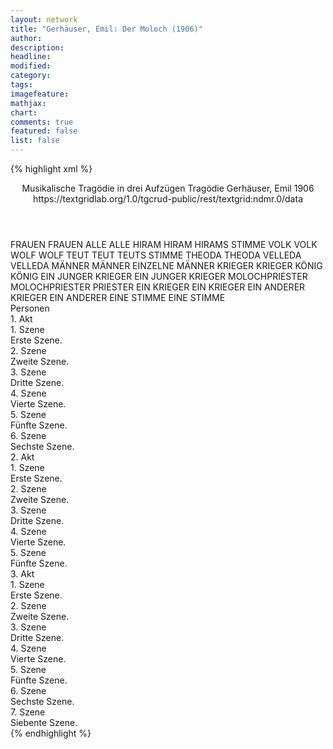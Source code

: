 ```yaml
---
layout: network
title: "Gerhäuser, Emil: Der Moloch (1906)"
author:
description:
headline:
modified:
category:
tags:
imagefeature:
mathjax:
chart:
comments: true
featured: false
list: false
---
```

{% highlight xml %}
<?xml-model href="https://raw.githubusercontent.com/DLiNa/project/master/rules/lina.rnc"?><?xml-model href="https://raw.githubusercontent.com/DLiNa/project/master/rules/lina.sch"?>
<play xmlns="http://lina.digital">
  <header>
    <title>Der Moloch</title>
    <subtitle>Musikalische Tragödie in drei Aufzügen</subtitle>
    <genretitle>Tragödie</genretitle>
    <author>Gerhäuser, Emil</author>
    <date type="print"/>
    <date type="premiere" when="1906">1906</date>
    <date type="written"/>
    <source>https://textgridlab.org/1.0/tgcrud-public/rest/textgrid:ndmr.0/data</source>
  </header>
  <personae>
    <character>
      <name>FRAUEN</name>
      <alias xml:id="frauen">
        <name>FRAUEN</name>
      </alias>
    </character>
    <character>
      <name>ALLE</name>
      <alias xml:id="alle">
        <name>ALLE</name>
      </alias>
    </character>
    <character>
      <name>HIRAM</name>
      <alias xml:id="hiram">
        <name>HIRAM</name>
      </alias>
      <alias xml:id="hirams_stimme">
        <name>HIRAMS STIMME</name>
      </alias>
    </character>
    <character>
      <name>VOLK</name>
      <alias xml:id="volk">
        <name>VOLK</name>
      </alias>
    </character>
    <character>
      <name>WOLF</name>
      <alias xml:id="wolf">
        <name>WOLF</name>
      </alias>
    </character>
    <character>
      <name>TEUT</name>
      <alias xml:id="teut">
        <name>TEUT</name>
      </alias>
      <alias xml:id="teuts_stimme">
        <name>TEUTS STIMME</name>
      </alias>
    </character>
    <character>
      <name>THEODA</name>
      <alias xml:id="theoda">
        <name>THEODA</name>
      </alias>
    </character>
    <character>
      <name>VELLEDA</name>
      <alias xml:id="velleda">
        <name>VELLEDA</name>
      </alias>
    </character>
    <character>
      <name>MÄNNER</name>
      <alias xml:id="männer">
        <name>MÄNNER</name>
      </alias>
      <alias xml:id="einzelne_männer">
        <name>EINZELNE MÄNNER</name>
      </alias>
    </character>
    <character>
      <name>KRIEGER</name>
      <alias xml:id="krieger">
        <name>KRIEGER</name>
      </alias>
    </character>
    <character>
      <name>KÖNIG</name>
      <alias xml:id="könig">
        <name>KÖNIG</name>
      </alias>
    </character>
    <character>
      <name>EIN JUNGER KRIEGER</name>
      <alias xml:id="ein_junger_krieger">
        <name>EIN JUNGER KRIEGER</name>
      </alias>
    </character>
    <character>
      <name>MOLOCHPRIESTER</name>
      <alias xml:id="molochpriester">
        <name>MOLOCHPRIESTER</name>
      </alias>
      <alias xml:id="priester">
        <name>PRIESTER</name>
      </alias>
    </character>
    <character>
      <name>EIN KRIEGER</name>
      <alias xml:id="ein_krieger">
        <name>EIN KRIEGER</name>
      </alias>
    </character>
    <character>
      <name>EIN ANDERER KRIEGER</name>
      <alias xml:id="ein_anderer">
        <name>EIN ANDERER</name>
      </alias>
    </character>
    <character>
      <name>EINE STIMME</name>
      <alias xml:id="eine_stimme">
        <name>EINE STIMME</name>
      </alias>
    </character>
  </personae>
  <text>
    <div>
      <head>Personen</head>
    </div>
    <div>
      <head>1. Akt</head>
      <div>
        <head>1. Szene</head>
        <div>
          <head>Erste Szene.</head>
          <sp who="#männer #frauen">
            <amount n="1" unit="speech_acts"/>
            <amount n="31" unit="words"/>
            <amount n="6" unit="lines"/>
            <amount n="168" unit="chars"/>
          </sp>
          <sp who="#männer #frauen">
            <amount n="1" unit="speech_acts"/>
            <amount n="11" unit="words"/>
            <amount n="2" unit="lines"/>
            <amount n="70" unit="chars"/>
          </sp>
          <sp who="#männer #frauen">
            <amount n="1" unit="speech_acts"/>
            <amount n="13" unit="words"/>
            <amount n="2" unit="lines"/>
            <amount n="75" unit="chars"/>
          </sp>
          <sp who="#frauen">
            <amount n="1" unit="speech_acts"/>
            <amount n="1" unit="words"/>
            <amount n="1" unit="lines"/>
            <amount n="5" unit="chars"/>
          </sp>
          <sp who="#männer #frauen">
            <amount n="1" unit="speech_acts"/>
            <amount n="33" unit="words"/>
            <amount n="6" unit="lines"/>
            <amount n="187" unit="chars"/>
          </sp>
        </div>
      </div>
      <div>
        <head>2. Szene</head>
        <div>
          <head>Zweite Szene.</head>
          <sp who="#hiram">
            <amount n="1" unit="speech_acts"/>
            <amount n="275" unit="words"/>
            <amount n="42" unit="lines"/>
            <amount n="1433" unit="chars"/>
          </sp>
        </div>
      </div>
      <div>
        <head>3. Szene</head>
        <div>
          <head>Dritte Szene.</head>
          <sp who="#volk">
            <amount n="5" unit="speech_acts"/>
            <amount n="30" unit="words"/>
            <amount n="5" unit="lines"/>
            <amount n="70" unit="chars"/>
          </sp>
          <sp who="#hiram">
            <amount n="7" unit="speech_acts"/>
            <amount n="98" unit="words"/>
            <amount n="15" unit="lines"/>
            <amount n="516" unit="chars"/>
          </sp>
          <sp who="#wolf">
            <amount n="5" unit="speech_acts"/>
            <amount n="32" unit="words"/>
            <amount n="5" unit="lines"/>
            <amount n="163" unit="chars"/>
          </sp>
        </div>
      </div>
      <div>
        <head>4. Szene</head>
        <div>
          <head>Vierte Szene.</head>
          <sp who="#teut">
            <amount n="9" unit="speech_acts"/>
            <amount n="195" unit="words"/>
            <amount n="30" unit="lines"/>
            <amount n="1037" unit="chars"/>
          </sp>
          <sp who="#wolf">
            <amount n="4" unit="speech_acts"/>
            <amount n="120" unit="words"/>
            <amount n="17" unit="lines"/>
            <amount n="575" unit="chars"/>
          </sp>
          <sp who="#hiram">
            <amount n="6" unit="speech_acts"/>
            <amount n="116" unit="words"/>
            <amount n="20" unit="lines"/>
            <amount n="607" unit="chars"/>
          </sp>
          <sp who="#volk">
            <amount n="5" unit="speech_acts"/>
            <amount n="19" unit="words"/>
            <amount n="5" unit="lines"/>
            <amount n="94" unit="chars"/>
          </sp>
          <sp who="#teut #wolf #hiram #volk">
            <amount n="2" unit="speech_acts"/>
            <amount n="10" unit="words"/>
            <amount n="2" unit="lines"/>
            <amount n="57" unit="chars"/>
          </sp>
        </div>
      </div>
      <div>
        <head>5. Szene</head>
        <div>
          <head>Fünfte Szene.</head>
          <sp who="#theoda">
            <amount n="16" unit="speech_acts"/>
            <amount n="321" unit="words"/>
            <amount n="53" unit="lines"/>
            <amount n="1676" unit="chars"/>
          </sp>
          <sp who="#teut">
            <amount n="14" unit="speech_acts"/>
            <amount n="166" unit="words"/>
            <amount n="31" unit="lines"/>
            <amount n="879" unit="chars"/>
          </sp>
        </div>
      </div>
      <div>
        <head>6. Szene</head>
        <div>
          <head>Sechste Szene.</head>
          <sp who="#hiram">
            <amount n="8" unit="speech_acts"/>
            <amount n="255" unit="words"/>
            <amount n="38" unit="lines"/>
            <amount n="1348" unit="chars"/>
          </sp>
          <sp who="#volk">
            <amount n="1" unit="speech_acts"/>
            <amount n="3" unit="words"/>
            <amount n="1" unit="lines"/>
            <amount n="12" unit="chars"/>
          </sp>
          <sp who="#teut">
            <amount n="8" unit="speech_acts"/>
            <amount n="112" unit="words"/>
            <amount n="20" unit="lines"/>
            <amount n="613" unit="chars"/>
          </sp>
          <sp who="#frauen">
            <amount n="1" unit="speech_acts"/>
            <amount n="6" unit="words"/>
            <amount n="1" unit="lines"/>
            <amount n="38" unit="chars"/>
          </sp>
          <sp who="#velleda">
            <amount n="4" unit="speech_acts"/>
            <amount n="185" unit="words"/>
            <amount n="26" unit="lines"/>
            <amount n="911" unit="chars"/>
          </sp>
          <sp who="#männer">
            <amount n="1" unit="speech_acts"/>
            <amount n="6" unit="words"/>
            <amount n="1" unit="lines"/>
            <amount n="31" unit="chars"/>
          </sp>
        </div>
      </div>
    </div>
    <div>
      <head>2. Akt</head>
      <div>
        <head>1. Szene</head>
        <div>
          <head>Erste Szene.</head>
          <sp who="#wolf">
            <amount n="9" unit="speech_acts"/>
            <amount n="147" unit="words"/>
            <amount n="26" unit="lines"/>
            <amount n="803" unit="chars"/>
          </sp>
          <sp who="#theoda">
            <amount n="8" unit="speech_acts"/>
            <amount n="128" unit="words"/>
            <amount n="20" unit="lines"/>
            <amount n="626" unit="chars"/>
          </sp>
        </div>
      </div>
      <div>
        <head>2. Szene</head>
        <div>
          <head>Zweite Szene.</head>
          <sp who="#hiram">
            <amount n="4" unit="speech_acts"/>
            <amount n="159" unit="words"/>
            <amount n="26" unit="lines"/>
            <amount n="839" unit="chars"/>
          </sp>
          <sp who="#teut #volk">
            <amount n="1" unit="speech_acts"/>
            <amount n="33" unit="words"/>
            <amount n="4" unit="lines"/>
            <amount n="159" unit="chars"/>
          </sp>
          <sp who="#einzelne_männer">
            <amount n="1" unit="speech_acts"/>
            <amount n="2" unit="words"/>
            <amount n="1" unit="lines"/>
            <amount n="9" unit="chars"/>
          </sp>
          <sp who="#frauen">
            <amount n="1" unit="speech_acts"/>
            <amount n="3" unit="words"/>
            <amount n="1" unit="lines"/>
            <amount n="15" unit="chars"/>
          </sp>
          <sp who="#teut">
            <amount n="1" unit="speech_acts"/>
            <amount n="37" unit="words"/>
            <amount n="6" unit="lines"/>
            <amount n="192" unit="chars"/>
          </sp>
        </div>
      </div>
      <div>
        <head>3. Szene</head>
        <div>
          <head>Dritte Szene.</head>
          <sp who="#krieger #ein_junger_krieger #ein_krieger #ein_anderer">
            <amount n="1" unit="speech_acts"/>
            <amount n="4" unit="words"/>
            <amount n="1" unit="lines"/>
            <amount n="15" unit="chars"/>
          </sp>
          <sp who="#volk">
            <amount n="5" unit="speech_acts"/>
            <amount n="63" unit="words"/>
            <amount n="10" unit="lines"/>
            <amount n="321" unit="chars"/>
          </sp>
          <sp who="#teut">
            <amount n="21" unit="speech_acts"/>
            <amount n="298" unit="words"/>
            <amount n="52" unit="lines"/>
            <amount n="1489" unit="chars"/>
          </sp>
          <sp who="#hiram">
            <amount n="6" unit="speech_acts"/>
            <amount n="165" unit="words"/>
            <amount n="26" unit="lines"/>
            <amount n="858" unit="chars"/>
          </sp>
          <sp who="#könig">
            <amount n="21" unit="speech_acts"/>
            <amount n="509" unit="words"/>
            <amount n="80" unit="lines"/>
            <amount n="2512" unit="chars"/>
          </sp>
          <sp who="#theoda">
            <amount n="12" unit="speech_acts"/>
            <amount n="156" unit="words"/>
            <amount n="30" unit="lines"/>
            <amount n="780" unit="chars"/>
          </sp>
          <sp who="#hiram #volk">
            <amount n="2" unit="speech_acts"/>
            <amount n="13" unit="words"/>
            <amount n="3" unit="lines"/>
            <amount n="77" unit="chars"/>
          </sp>
          <sp who="#wolf">
            <amount n="2" unit="speech_acts"/>
            <amount n="27" unit="words"/>
            <amount n="5" unit="lines"/>
            <amount n="158" unit="chars"/>
          </sp>
          <sp who="#krieger #ein_junger_krieger #ein_krieger #ein_anderer #volk #teut #hiram #könig #theoda #wolf">
            <amount n="1" unit="speech_acts"/>
            <amount n="5" unit="words"/>
            <amount n="1" unit="lines"/>
            <amount n="16" unit="chars"/>
          </sp>
          <sp who="#wolf #theoda">
            <amount n="2" unit="speech_acts"/>
            <amount n="7" unit="words"/>
            <amount n="2" unit="lines"/>
            <amount n="31" unit="chars"/>
          </sp>
        </div>
      </div>
      <div>
        <head>4. Szene</head>
        <div>
          <head>Vierte Szene.</head>
          <sp who="#hiram">
            <amount n="3" unit="speech_acts"/>
            <amount n="127" unit="words"/>
            <amount n="19" unit="lines"/>
            <amount n="627" unit="chars"/>
          </sp>
          <sp who="#volk">
            <amount n="2" unit="speech_acts"/>
            <amount n="10" unit="words"/>
            <amount n="2" unit="lines"/>
            <amount n="50" unit="chars"/>
          </sp>
        </div>
      </div>
      <div>
        <head>5. Szene</head>
        <div>
          <head>Fünfte Szene.</head>
          <sp who="#teut">
            <amount n="8" unit="speech_acts"/>
            <amount n="118" unit="words"/>
            <amount n="21" unit="lines"/>
            <amount n="597" unit="chars"/>
          </sp>
          <sp who="#hiram">
            <amount n="7" unit="speech_acts"/>
            <amount n="65" unit="words"/>
            <amount n="11" unit="lines"/>
            <amount n="285" unit="chars"/>
          </sp>
        </div>
      </div>
    </div>
    <div>
      <head>3. Akt</head>
      <div>
        <head>1. Szene</head>
        <div>
          <head>Erste Szene.</head>
          <sp who="#volk">
            <amount n="1" unit="speech_acts"/>
            <amount n="28" unit="words"/>
            <amount n="4" unit="lines"/>
            <amount n="168" unit="chars"/>
          </sp>
          <sp who="#frauen">
            <amount n="1" unit="speech_acts"/>
            <amount n="64" unit="words"/>
            <amount n="9" unit="lines"/>
            <amount n="396" unit="chars"/>
          </sp>
          <sp who="#volk #frauen">
            <amount n="1" unit="speech_acts"/>
            <amount n="28" unit="words"/>
            <amount n="4" unit="lines"/>
            <amount n="160" unit="chars"/>
          </sp>
        </div>
      </div>
      <div>
        <head>2. Szene</head>
        <div>
          <head>Zweite Szene.</head>
          <sp who="#hiram">
            <amount n="4" unit="speech_acts"/>
            <amount n="208" unit="words"/>
            <amount n="32" unit="lines"/>
            <amount n="1092" unit="chars"/>
          </sp>
          <sp who="#ein_junger_krieger">
            <amount n="1" unit="speech_acts"/>
            <amount n="7" unit="words"/>
            <amount n="1" unit="lines"/>
            <amount n="32" unit="chars"/>
          </sp>
          <sp who="#teut">
            <amount n="3" unit="speech_acts"/>
            <amount n="37" unit="words"/>
            <amount n="7" unit="lines"/>
            <amount n="201" unit="chars"/>
          </sp>
          <sp who="#volk">
            <amount n="1" unit="speech_acts"/>
            <amount n="2" unit="words"/>
            <amount n="1" unit="lines"/>
            <amount n="15" unit="chars"/>
          </sp>
          <sp who="#molochpriester">
            <amount n="1" unit="speech_acts"/>
            <amount n="3" unit="words"/>
            <amount n="1" unit="lines"/>
            <amount n="21" unit="chars"/>
          </sp>
          <sp who="#frauen">
            <amount n="1" unit="speech_acts"/>
            <amount n="3" unit="words"/>
            <amount n="1" unit="lines"/>
            <amount n="17" unit="chars"/>
          </sp>
          <sp who="#krieger #ein_junger_krieger #ein_krieger #ein_anderer">
            <amount n="1" unit="speech_acts"/>
            <amount n="5" unit="words"/>
            <amount n="1" unit="lines"/>
            <amount n="20" unit="chars"/>
          </sp>
          <sp who="#männer">
            <amount n="1" unit="speech_acts"/>
            <amount n="4" unit="words"/>
            <amount n="1" unit="lines"/>
            <amount n="33" unit="chars"/>
          </sp>
        </div>
      </div>
      <div>
        <head>3. Szene</head>
        <div>
          <head>Dritte Szene.</head>
          <sp who="#wolf">
            <amount n="4" unit="speech_acts"/>
            <amount n="99" unit="words"/>
            <amount n="16" unit="lines"/>
            <amount n="517" unit="chars"/>
          </sp>
          <sp who="#ein_krieger">
            <amount n="2" unit="speech_acts"/>
            <amount n="11" unit="words"/>
            <amount n="2" unit="lines"/>
            <amount n="59" unit="chars"/>
          </sp>
          <sp who="#ein_anderer">
            <amount n="1" unit="speech_acts"/>
            <amount n="9" unit="words"/>
            <amount n="1" unit="lines"/>
            <amount n="37" unit="chars"/>
          </sp>
          <sp who="#krieger #ein_junger_krieger #ein_krieger #ein_anderer">
            <amount n="1" unit="speech_acts"/>
            <amount n="4" unit="words"/>
            <amount n="1" unit="lines"/>
            <amount n="23" unit="chars"/>
          </sp>
        </div>
      </div>
      <div>
        <head>4. Szene</head>
        <div>
          <head>Vierte Szene.</head>
          <sp who="#teut">
            <amount n="1" unit="speech_acts"/>
            <amount n="83" unit="words"/>
            <amount n="12" unit="lines"/>
            <amount n="433" unit="chars"/>
          </sp>
        </div>
      </div>
      <div>
        <head>5. Szene</head>
        <div>
          <head>Fünfte Szene.</head>
          <sp who="#eine_stimme">
            <amount n="1" unit="speech_acts"/>
            <amount n="5" unit="words"/>
            <amount n="1" unit="lines"/>
            <amount n="26" unit="chars"/>
          </sp>
          <sp who="#teut">
            <amount n="19" unit="speech_acts"/>
            <amount n="486" unit="words"/>
            <amount n="80" unit="lines"/>
            <amount n="2353" unit="chars"/>
          </sp>
          <sp who="#theoda">
            <amount n="18" unit="speech_acts"/>
            <amount n="305" unit="words"/>
            <amount n="45" unit="lines"/>
            <amount n="1477" unit="chars"/>
          </sp>
          <sp who="#teuts_stimme">
            <amount n="1" unit="speech_acts"/>
            <amount n="1" unit="words"/>
            <amount n="1" unit="lines"/>
            <amount n="7" unit="chars"/>
          </sp>
        </div>
      </div>
      <div>
        <head>6. Szene</head>
        <div>
          <head>Sechste Szene.</head>
          <sp who="#teut">
            <amount n="17" unit="speech_acts"/>
            <amount n="161" unit="words"/>
            <amount n="28" unit="lines"/>
            <amount n="834" unit="chars"/>
          </sp>
          <sp who="#hirams_stimme">
            <amount n="1" unit="speech_acts"/>
            <amount n="2" unit="words"/>
            <amount n="1" unit="lines"/>
            <amount n="9" unit="chars"/>
          </sp>
          <sp who="#hiram">
            <amount n="15" unit="speech_acts"/>
            <amount n="184" unit="words"/>
            <amount n="31" unit="lines"/>
            <amount n="935" unit="chars"/>
          </sp>
        </div>
      </div>
      <div>
        <head>7. Szene</head>
        <div>
          <head>Siebente Szene.</head>
          <sp who="#wolf">
            <amount n="4" unit="speech_acts"/>
            <amount n="74" unit="words"/>
            <amount n="11" unit="lines"/>
            <amount n="369" unit="chars"/>
          </sp>
          <sp who="#molochpriester">
            <amount n="1" unit="speech_acts"/>
            <amount n="37" unit="words"/>
            <amount n="5" unit="lines"/>
            <amount n="194" unit="chars"/>
          </sp>
          <sp who="#frauen">
            <amount n="1" unit="speech_acts"/>
            <amount n="29" unit="words"/>
            <amount n="4" unit="lines"/>
            <amount n="156" unit="chars"/>
          </sp>
          <sp who="#krieger #ein_junger_krieger #ein_krieger #ein_anderer">
            <amount n="1" unit="speech_acts"/>
            <amount n="12" unit="words"/>
            <amount n="2" unit="lines"/>
            <amount n="70" unit="chars"/>
          </sp>
          <sp who="#wolf #molochpriester #frauen #krieger #ein_junger_krieger #ein_krieger #ein_anderer #molochpriester #volk #teut #theoda #könig">
            <amount n="7" unit="speech_acts"/>
            <amount n="52" unit="words"/>
            <amount n="10" unit="lines"/>
            <amount n="255" unit="chars"/>
          </sp>
          <sp who="#molochpriester #volk">
            <amount n="1" unit="speech_acts"/>
            <amount n="36" unit="words"/>
            <amount n="6" unit="lines"/>
            <amount n="207" unit="chars"/>
          </sp>
          <sp who="#teut">
            <amount n="13" unit="speech_acts"/>
            <amount n="135" unit="words"/>
            <amount n="21" unit="lines"/>
            <amount n="648" unit="chars"/>
          </sp>
          <sp who="#volk #molochpriester">
            <amount n="1" unit="speech_acts"/>
            <amount n="18" unit="words"/>
            <amount n="3" unit="lines"/>
            <amount n="104" unit="chars"/>
          </sp>
          <sp who="#volk #priester">
            <amount n="1" unit="speech_acts"/>
            <amount n="26" unit="words"/>
            <amount n="4" unit="lines"/>
            <amount n="146" unit="chars"/>
          </sp>
          <sp who="#theoda">
            <amount n="3" unit="speech_acts"/>
            <amount n="31" unit="words"/>
            <amount n="6" unit="lines"/>
            <amount n="158" unit="chars"/>
          </sp>
          <sp who="#könig">
            <amount n="3" unit="speech_acts"/>
            <amount n="60" unit="words"/>
            <amount n="10" unit="lines"/>
            <amount n="307" unit="chars"/>
          </sp>
        </div>
      </div>
    </div>
  </text>
</play>
{% endhighlight %}